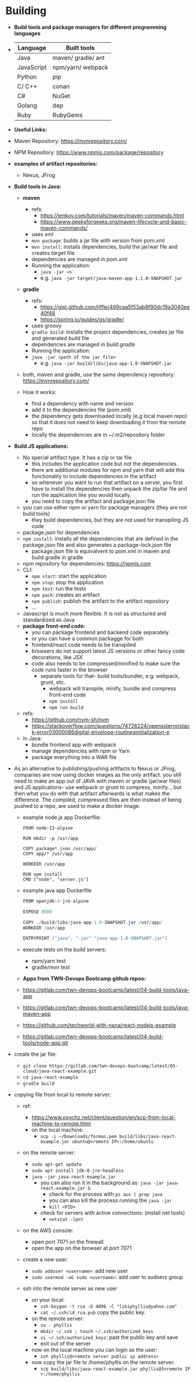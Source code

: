# Building

- __Build tools and package managers for different programming languages__

- | Language  | Built tools            |
  |-----------|------------------------|
  | Java      | maven/ gradle/ ant     |
  | JavaScript| npm/yarn/ webpack      |
  | Python    | pip                    |
  | C/ C++    | conan                  |
  | C#        | NuGet                  |
  | Golang    | dep                    |
  | Ruby      | RubyGems               |

- __Useful Links:__
- Maven Repository: <https://mvnrepository.com/>
- NPM Repository: <https://www.npmjs.com/package/repository>

- __examples of artifact repositories:__
  - Nexus, JFrog
  
- __Build tools in Java:__
  - __maven__
    - refs:
      - <https://jenkov.com/tutorials/maven/maven-commands.html>
      - <https://www.geeksforgeeks.org/maven-lifecycle-and-basic-maven-commands/>
    - uses xml
    - `mvn package`: builds a jar file with version from pom.xml
    - `mvn install`: installs dependencies, build the jar/war file and creates *target* file
    - dependencies are managed in *pom.xml*
    - Running the application:
      - `java -jar <>`
      - e.g. `java -jar target/java-maven-app-1.1.0-SNAPSHOT.jar`
  - __gradle__
    - refs:
      - <https://gist.github.com/jiffle/499caa5f53ab8f90dc19a3040ee40f48>
      - <https://spring.io/guides/gs/gradle/>
    - uses groovy
    - `gradle build`: installs the project dependencies, creates jar file and generated *build* file
    - dependencies are managed in *build.gradle*
    - Running the application:
    - `java -jar <path of the jar file>`
      - e.g. `java -jar build/libs/java-app-1.0-SNAPSHOT.jar`

  - both, maven and gradle, use the same dependency repository: <https://mvnrepository.com/>
  
  - How it works:
    - find a dependency with name and version
    - add it to the dependencies file (pom.xml)
    - the dependency gets downloaded locally (e.g local maven repo) so that it does not need to keep downloading it from the remote repo
    - locally the dependencies are in ~/.m2/repository folder
- __Build JS applications:__
  - No special artifact type. It has a zip or tar file
    - this includes the application code but not the dependencies.
    - there are additional modules for npm and yarn that will add this functionality to include dependencies in the artifact
    - so whenever you want to run that artifact on a server, you first have to install the dependencies then unpack the zip/tar file and run the application like you would locally.
    - you need to copy the artifact and package.json file
  - you can use either npm or yarn for package managers (they are not build tools)
    - they build dependencies, but they are not used for transpiling JS code
  - package.json for dependencies
  - `npm install`: installs all the dependencies that are defined in the package.json file and also generates a package-lock.json file
    - package.json file is equivalvent to pom.xml in maven and build.gradle in gradle
  - npm repository for dependencies: <https://npmjs.com>
  - CLI:
    - `npm start`: start the application
    - `npm stop`: stop the application
    - `npm test`: run the tests
    - `npm pack`: creates an artifact
    - `npm publish`: publish the artifact to the artifact repository
    - ...
  - Javascript is much more flexible. It is not as structured and standardized as Java
  - __package front-end code:__
    - you can package frontend and backend code separately
    - or you can have a common packagge for both
    - frontend/react code needs to be transpiled
    - browsers do not support latest JS versions or other fancy code decorations, like JSX
    - code also needs to be compressed/minified to make sure the code runs faster in the browser
      - separate tools for that- build tools/bundler, e.g. webpack, grunt, etc.
        - webpack will transpile, minify, bundle and compress front-end code
        - `npm install`
        - `npm run build`
  - refs:
    - <https://github.com/nvm-sh/nvm>
    - <https://stackoverflow.com/questions/74726224/opensslerrorstack-error03000086digital-envelope-routinesinitialization-e>
  - In Java:
    - bundle frontend app with webpack
    - manage dependencies with npm or Yarn
    - package everything into a WAR file
- As an alternative to publishing/pushing artifacts to Nexus or JFrog, companies are now using docker images as the only artifact. you still need to make an app out of JAVA with maven or gradle (jar/war files) and JS applications- use webpack or grunt to compress, minify.., but then what you do with that artifact afterwards is what makes the difference. The compiled, compressed files are then instead of being pushed to a repo, are used to make a docker image.
  - example node.js app Dockerfile:

    ```nodejs app Dockerfile
    FROM node:13-alpine

    RUN mkdir -p /usr/app

    COPY package*.json /usr/app/
    COPY app/* /usr/app

    WORKDIR /usr/app

    RUN npm install
    CMD ["node", "server.js"]
    ```

  - example java app Dockerfile

    ```java app Dockerfile
    FROM openjdk:8-jre-alpine

    EXPOSE 8080

    COPY ./build/libs/java-app-1.0-SNAPSHOT.jar /usr/app/
    WORKDIR /usr/app

    ENTRYPOINT ["java", "-jar" "java-app-1.0-SNAPSHOT.jar"]
    ```

  - execute tests on the build servers:
    - npm/yarn test
    - gradle/mvn test
  
  - __Apps from TWN-Devops Bootcamp github repos:__
  - <https://gitlab.com/twn-devops-bootcamp/latest/04-build-tools/java-app>
  - <https://gitlab.com/twn-devops-bootcamp/latest/04-build-tools/java-maven-app>
  - <https://github.com/techworld-with-nana/react-nodejs-example>
  - <https://gitlab.com/twn-devops-bootcamp/latest/04-build-tools/node-app.git>

- create the jar file:
  - `git clone https://gitlab.com/twn-devops-bootcamp/latest/05-cloud/java-react-example.git`
  - `cd java-react-example`
  - `gradle build`

- copying file from local to remote server:
  - ref:
    - <https://www.psychz.net/client/question/en/scp-from-local-machine-to-remote.html>
    - on the local machine:
      - `scp -i ~/Downloads/formac.pem build/libs/java-react-example.jar ubuntu@<remote IP>:/home/ubuntu`
  - on the remote server:
    - `sudo apt-get update`
    - `sudo apt install jdk-8-jre-headless`
    - `java -jar java-react-example.jar`
      - you can also run it in the background as: `java -jar java-react-example.jar &`
        - check for the process with `ps aux | grep java`
        - you can also kill the process running the `java -jar`
        - `kill <PID>`
      - check for servers with active connections: (install net tools)
        - `netstat -lpnt`
  - on the AWS console:
    - open port 7071 on the firewall
    - open the app on the browser at port 7071

  - create a new user:
    - `sudo adduser <username>`: add new user
    - `sudo usermod -aG sudo <username>`: add user to sudoers group
  - ssh into the remote server as new user
    - on your local:
      - `ssh-keygen -t rsa -b 4096 -C "likiphyllis@yahoo.com"`
      - `cat ~/.ssh/id_rsa.pub` copy the public key.
    - on the remote server:
      - `su - phyllis`
      - `mkdir ~/.ssh ; touch ~/.ssh/authorized_keys`
      - `vi ~/.ssh/authorized_keys`: past the public key and save
      - exit out of the server
    - now on the local machine you can login as the user:
      - `ssh phyllis@<remote server public ip address>`
    - now copy the jar file to /home/phyllis on the remote server:
      - `scp build/libs/java-react-example.jar phyllis@3<remote IP >:/home/phyllis`
